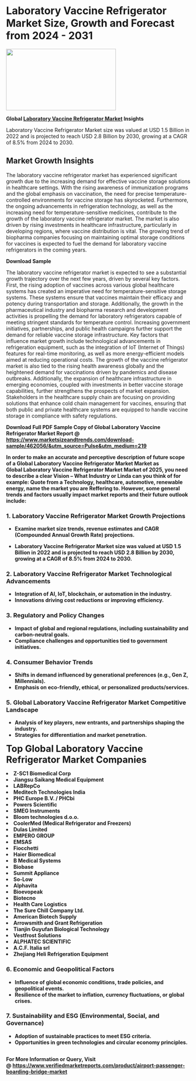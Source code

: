 <H1>Laboratory Vaccine Refrigerator Market Size, Growth and Forecast from 2024 - 2031</H1><img class="aligncenter size-medium wp-image-584254" src="https://thirdeyenews.in/wp-content/uploads/2024/09/Global-Market-Research-300x168.jpeg" alt="" width="300" height="168" /><p><strong>Global&nbsp;<a href="https://www.marketsizeandtrends.com/download-sample/462056/&amp;utm_source=Pulse&amp;utm_medium=219">Laboratory Vaccine Refrigerator Market</a> Insights</strong></p><p>Laboratory Vaccine Refrigerator Market size was valued at USD 1.5 Billion in 2022 and is projected to reach USD 2.8 Billion by 2030, growing at a CAGR of 8.5% from 2024 to 2030.</p><p><h2>Market Growth Insights</h2> <p>The laboratory vaccine refrigerator market has experienced significant growth due to the increasing demand for effective vaccine storage solutions in healthcare settings. With the rising awareness of immunization programs and the global emphasis on vaccination, the need for precise temperature-controlled environments for vaccine storage has skyrocketed. Furthermore, the ongoing advancements in refrigeration technology, as well as the increasing need for temperature-sensitive medicines, contribute to the growth of the laboratory vaccine refrigerator market. The market is also driven by rising investments in healthcare infrastructure, particularly in developing regions, where vaccine distribution is vital. The growing trend of biopharma companies focusing on maintaining optimal storage conditions for vaccines is expected to fuel the demand for laboratory vaccine refrigerators in the coming years.</p> <p><strong>Download Sample</strong></p> <p>The laboratory vaccine refrigerator market is expected to see a substantial growth trajectory over the next few years, driven by several key factors. First, the rising adoption of vaccines across various global healthcare systems has created an imperative need for temperature-sensitive storage systems. These systems ensure that vaccines maintain their efficacy and potency during transportation and storage. Additionally, the growth in the pharmaceutical industry and biopharma research and development activities is propelling the demand for laboratory refrigerators capable of meeting stringent standards for temperature control. Increasing government initiatives, partnerships, and public health campaigns further support the demand for reliable vaccine storage infrastructure. Key factors that influence market growth include technological advancements in refrigeration equipment, such as the integration of IoT (Internet of Things) features for real-time monitoring, as well as more energy-efficient models aimed at reducing operational costs. The growth of the vaccine refrigerator market is also tied to the rising health awareness globally and the heightened demand for vaccinations driven by pandemics and disease outbreaks. Additionally, the expansion of healthcare infrastructure in emerging economies, coupled with investments in better vaccine storage capabilities, further strengthens the prospects of market expansion. Stakeholders in the healthcare supply chain are focusing on providing solutions that enhance cold chain management for vaccines, ensuring that both public and private healthcare systems are equipped to handle vaccine storage in compliance with safety regulations.</p> <p><strong></p><p><span class=""><strong>Download Full PDF Sample Copy of Global Laboratory Vaccine Refrigerator Market Report</strong> @ <a href="https://www.marketsizeandtrends.com/download-sample/462056/&amp;utm_source=Pulse&amp;utm_medium=219" target="_blank">https://www.marketsizeandtrends.com/download-sample/462056/&amp;utm_source=Pulse&amp;utm_medium=219</a></span></p><p>In order to make an accurate and perceptive description of future scope of a Global&nbsp;Laboratory Vaccine Refrigerator Market Market as Global&nbsp;Laboratory Vaccine Refrigerator Market Market of 2025, you need to describe a clear Vision &ndash; What Industry or Linda can you think of for example: Quote from a Technology, healthcare, automotive, renewable energy, name the market you are Reffering to. However, some general trends and factors usually impact market reports and their future outlook include:</p><h3>1.&nbsp;<strong>Laboratory Vaccine Refrigerator Market Growth Projections</strong></h3><ul><li>Examine market size trends, revenue estimates and CAGR (Compounded Annual Growth Rate) projections.</li><li><p>Laboratory Vaccine Refrigerator Market size was valued at USD 1.5 Billion in 2022 and is projected to reach USD 2.8 Billion by 2030, growing at a CAGR of 8.5% from 2024 to 2030.</p></li></ul><h3>2.&nbsp;<strong>Laboratory Vaccine Refrigerator Market Technological Advancements</strong></h3><ul><li>Integration of AI, IoT, blockchain, or automation in the industry.</li><li>Innovations driving cost reductions or improving efficiency.</li></ul><h3>3.&nbsp;<strong>Regulatory and Policy Changes</strong></h3><ul><li>Impact of global and regional regulations, including sustainability and carbon-neutral goals.</li><li>Compliance challenges and opportunities tied to government initiatives.</li></ul><h3>4.&nbsp;<strong>Consumer Behavior Trends</strong></h3><ul><li>Shifts in demand influenced by generational preferences (e.g., Gen Z, Millennials).</li><li>Emphasis on eco-friendly, ethical, or personalized products/services.</li></ul><h3>5.&nbsp;<strong>Global Laboratory Vaccine Refrigerator Market Competitive Landscape</strong></h3><ul><li>Analysis of key players, new entrants, and partnerships shaping the industry.</li><li>Strategies for differentiation and market penetration.</li></ul><p data-pm-slice="1 1 []"><span style="color: inherit; font-family: inherit; font-size: 25px;">Top Global Laboratory Vaccine Refrigerator Market Companies</span></p><div class="" data-test-id=""><p><li>Z-SC1 Biomedical Corp</li><li> Jiangsu Saikang Medical Equipment</li><li> LABRepCo</li><li> Meditech Technologies India</li><li> PHC Europe B.V. / PHCbi</li><li> Powers Scientific</li><li> SMEG Instruments</li><li> Bloom technologies d.o.o.</li><li> CoolerMed (Medical Refrigerator and Freezers)</li><li> Dulas Limited</li><li> EMPERO GROUP</li><li> EMSAS</li><li> Fiocchetti</li><li> Haier Biomedical</li><li> B Medical Systems</li><li> Biobase</li><li> Summit Appliance</li><li> So-Low</li><li> Alphavita</li><li> Bioevopeak</li><li> Biotecno</li><li> Health Care Logistics</li><li> The Sure Chill Company Ltd.</li><li> American Biotech Supply</li><li> Arrowsmith and Grant Refrigeration</li><li> Tianjin Guyufan Biological Technology</li><li> Vestfrost Solutions</li><li> ALPHATEC SCIENTIFIC</li><li> A.C.F. Italia srl</li><li> Zhejiang Heli Refrigeration Equipment</li></p></div><h3>6.&nbsp;<strong>Economic and Geopolitical Factors</strong></h3><ul><li>Influence of global economic conditions, trade policies, and geopolitical events.</li><li>Resilience of the market to inflation, currency fluctuations, or global crises.</li></ul><h3>7.&nbsp;<strong>Sustainability and ESG (Environmental, Social, and Governance)</strong></h3><ul><li>Adoption of sustainable practices to meet ESG criteria.</li><li>Opportunities in green technologies and circular economy principles.</li></ul><h2><strong style="font-size: 14px;">For More Information or Query, Visit @&nbsp;</strong><a style="background-color: #ffffff; font-size: 14px;" href="https://www.marketsizeandtrends.com/report/laboratory-vaccine-refrigerator-market/" target="_blank">https://www.verifiedmarketreports.com/product/airport-passenger-boarding-bridge-market</a></h2>
